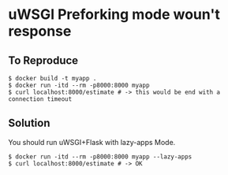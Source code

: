 
# uWSGI Preforking mode woun't response

## To Reproduce

```
$ docker build -t myapp .
$ docker run -itd --rm -p8000:8000 myapp
$ curl localhost:8000/estimate # -> this would be end with a connection timeout
```

## Solution

You should run uWSGI+Flask with lazy-apps Mode.

```
$ docker run -itd --rm -p8000:8000 myapp --lazy-apps
$ curl localhost:8000/estimate # -> OK
```
